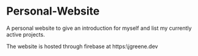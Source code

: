 # Personal-Website
A personal website to give an introduction for myself and list my currently active projects.

The website is hosted through firebase at https:\\jgreene.dev
